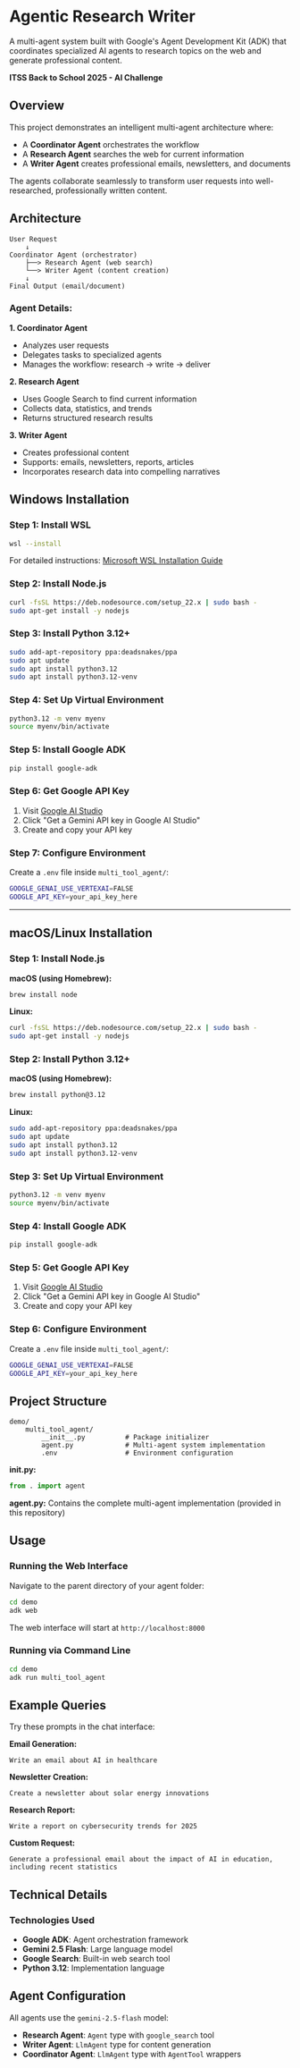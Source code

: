# Agentic Research Writer

A multi-agent system built with Google's Agent Development Kit (ADK) that coordinates specialized AI agents to research topics on the web and generate professional content.

**ITSS Back to School 2025 - AI Challenge**

## Overview

This project demonstrates an intelligent multi-agent architecture where:
- A **Coordinator Agent** orchestrates the workflow
- A **Research Agent** searches the web for current information
- A **Writer Agent** creates professional emails, newsletters, and documents

The agents collaborate seamlessly to transform user requests into well-researched, professionally written content.

## Architecture

```
User Request
    ↓
Coordinator Agent (orchestrator)
    ├──> Research Agent (web search)
    └──> Writer Agent (content creation)
    ↓
Final Output (email/document)
```

### Agent Details:

**1. Coordinator Agent**
- Analyzes user requests
- Delegates tasks to specialized agents
- Manages the workflow: research → write → deliver

**2. Research Agent**
- Uses Google Search to find current information
- Collects data, statistics, and trends
- Returns structured research results

**3. Writer Agent**
- Creates professional content
- Supports: emails, newsletters, reports, articles
- Incorporates research data into compelling narratives

## Windows Installation

### Step 1: Install WSL

```bash
wsl --install
```

For detailed instructions: [Microsoft WSL Installation Guide](https://learn.microsoft.com/en-us/windows/wsl/install)

### Step 2: Install Node.js

```bash
curl -fsSL https://deb.nodesource.com/setup_22.x | sudo bash -
sudo apt-get install -y nodejs
```

### Step 3: Install Python 3.12+

```bash
sudo add-apt-repository ppa:deadsnakes/ppa
sudo apt update
sudo apt install python3.12
sudo apt install python3.12-venv
```

### Step 4: Set Up Virtual Environment

```bash
python3.12 -m venv myenv
source myenv/bin/activate
```

### Step 5: Install Google ADK

```bash
pip install google-adk
```

### Step 6: Get Google API Key

1. Visit [Google AI Studio](https://ai.google.dev/gemini-api/docs/api-key)
2. Click "Get a Gemini API key in Google AI Studio"
3. Create and copy your API key

### Step 7: Configure Environment

Create a `.env` file inside `multi_tool_agent/`:

```bash
GOOGLE_GENAI_USE_VERTEXAI=FALSE
GOOGLE_API_KEY=your_api_key_here
```

---

## macOS/Linux Installation

### Step 1: Install Node.js

**macOS (using Homebrew):**
```bash
brew install node
```

**Linux:**
```bash
curl -fsSL https://deb.nodesource.com/setup_22.x | sudo bash -
sudo apt-get install -y nodejs
```

### Step 2: Install Python 3.12+

**macOS (using Homebrew):**
```bash
brew install python@3.12
```

**Linux:**
```bash
sudo add-apt-repository ppa:deadsnakes/ppa
sudo apt update
sudo apt install python3.12
sudo apt install python3.12-venv
```

### Step 3: Set Up Virtual Environment

```bash
python3.12 -m venv myenv
source myenv/bin/activate
```

### Step 4: Install Google ADK

```bash
pip install google-adk
```

### Step 5: Get Google API Key

1. Visit [Google AI Studio](https://ai.google.dev/gemini-api/docs/api-key)
2. Click "Get a Gemini API key in Google AI Studio"
3. Create and copy your API key

### Step 6: Configure Environment

Create a `.env` file inside `multi_tool_agent/`:

```bash
GOOGLE_GENAI_USE_VERTEXAI=FALSE
GOOGLE_API_KEY=your_api_key_here
```

## Project Structure

```
demo/
    multi_tool_agent/
        __init__.py          # Package initializer
        agent.py             # Multi-agent system implementation
        .env                 # Environment configuration
```

**__init__.py:**
```python
from . import agent
```

**agent.py:** Contains the complete multi-agent implementation (provided in this repository)

## Usage

### Running the Web Interface

Navigate to the parent directory of your agent folder:

```bash
cd demo
adk web
```

The web interface will start at `http://localhost:8000`

### Running via Command Line

```bash
cd demo
adk run multi_tool_agent
```

## Example Queries

Try these prompts in the chat interface:

**Email Generation:**
```
Write an email about AI in healthcare
```

**Newsletter Creation:**
```
Create a newsletter about solar energy innovations
```

**Research Report:**
```
Write a report on cybersecurity trends for 2025
```

**Custom Request:**
```
Generate a professional email about the impact of AI in education, including recent statistics
```

## Technical Details

### Technologies Used
- **Google ADK**: Agent orchestration framework
- **Gemini 2.5 Flash**: Large language model
- **Google Search**: Built-in web search tool
- **Python 3.12**: Implementation language


## Agent Configuration

All agents use the `gemini-2.5-flash` model:

- **Research Agent**: `Agent` type with `google_search` tool
- **Writer Agent**: `LlmAgent` type for content generation
- **Coordinator Agent**: `LlmAgent` type with `AgentTool` wrappers
